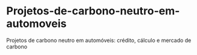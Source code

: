 # Projetos-de-carbono-neutro-em-automoveis
Projetos de carbono neutro em automóveis: crédito, cálculo e mercado de carbono
